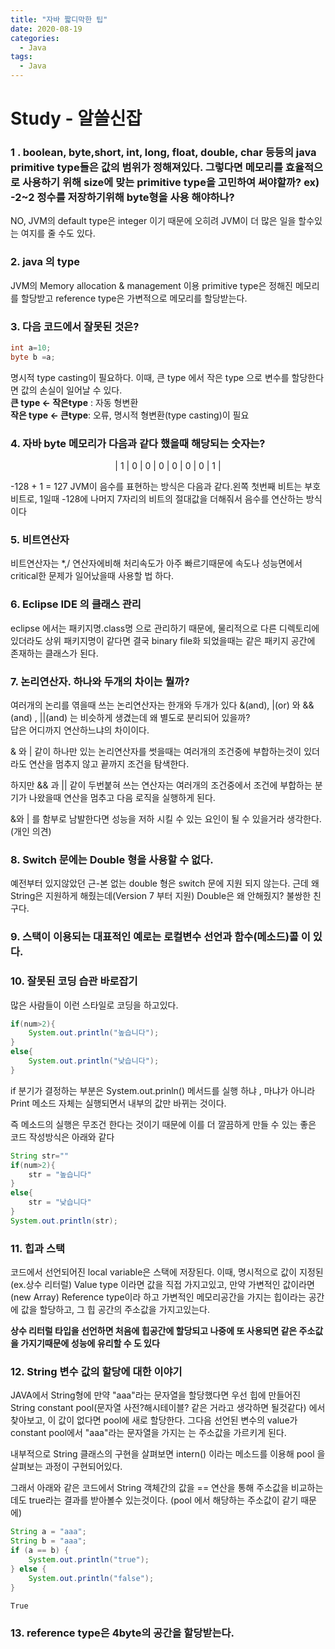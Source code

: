 ```yaml
---
title: "자바 짧디막한 팁"
date: 2020-08-19
categories:
  - Java
tags:
  - Java
---
```


 # Study - 알쓸신잡

### 1 . boolean, byte,short, int, long, float, double, char 등등의 java primitive type들은 값의 범위가 정해져있다. 그렇다면 메모리를 효율적으로 사용하기 위해 size에 맞는 primitive type을 고민하여 써야할까? ex) -2~2 정수를 저장하기위해 byte형을 사용 해야하나?

NO, JVM의 default type은 integer 이기 때문에 오히려 JVM이 더 많은 일을 할수있는 여지를 줄 수도 있다.
  


### 2. java 의 type
JVM의 Memory allocation & management 이용 primitive type은 정해진 메모리를 할당받고 reference type은 가변적으로 메모리를 할당받는다.



### 3. 다음 코드에서 잘못된 것은?
```java
int a=10;
byte b =a;
```

명시적 type casting이 필요하다. 이때, 큰 type 에서 작은 type 으로 변수를 할당한다면 값의 손실이 일어날 수 있다.  
**큰 type <- 작은type** : 자동 형변환  
**작은 type <- 큰type**: 오류, 명시적 형변환(type casting)이 필요


### 4. 자바 byte 메모리가 다음과 같다 했을때 해당되는 숫자는?  
<center>| 1 | 0 | 0 | 0 | 0 | 0 | 0 | 1 | </center>

-128 + 1 = 127  JVM이 음수를 표현하는 방식은 다음과 같다.왼쪽 첫번째 비트는 부호비트로, 1일때 -128에 나머지 7자리의 비트의 절대값을 더해줘서 음수를 연산하는 방식이다


### 5. 비트연산자

비트연산자는 *,/ 연산자에비해 처리속도가 아주 빠르기때문에 속도나 성능면에서 critical한 문제가 일어났을때 사용할 법 하다.

### 6. Eclipse IDE 의 클래스 관리
eclipse 에서는 패키지명.class명 으로 관리하기 때문에, 물리적으로 다른 디렉토리에 있더라도 상위 패키지명이 같다면 결국 binary file화 되었을때는 같은 패키지 공간에 존재하는 클래스가 된다.



### 7. 논리연산자. 하나와 두개의 차이는 뭘까?
여러개의 논리를 엮을때 쓰는 논리연산자는 한개와 두개가 있다  &(and), |(or) 와 &&(and) , ||(and) 는 비슷하게 생겼는데 왜 별도로 분리되어 있을까?  
답은 어디까지 연산하느냐의 차이이다.  

& 와 | 같이 하나만 있는 논리연산자를 썻을때는 여러개의 조건중에 부합하는것이 있더라도 연산을 멈추지 않고 끝까지 조건을 탐색한다.  

하지만 && 과 || 같이 두번붙혀 쓰는 연산자는 여러개의 조건중에서 조건에 부합하는 분기가 나왔을때 연산을 멈추고 다음 로직을 실행하게 된다.

&와 | 를 함부로 남발한다면 성능을 저하 시킬 수 있는 요인이 될 수 있을거라 생각한다.(개인 의견)


### 8. Switch 문에는 Double 형을 사용할 수 없다.
예전부터 있지않았던 근-본 없는 double 형은 switch 문에 지원 되지 않는다.
근데 왜 String은 지원하게 해줬는데(Version 7 부터 지원) Double은 왜 안해줬지? 불쌍한 친구다.

### 9. 스택이 이용되는 대표적인 예로는 로컬변수 선언과 함수(메소드)콜 이 있다.



### 10. 잘못된 코딩 습관 바로잡기
많은 사람들이 이런 스타일로 코딩을 하고있다.
```java
if(num>2){
    System.out.println("높습니다");
}
else{
    System.out.println("낮습니다");
}
```
if 분기가 결정하는 부분은 System.out.prinln() 메서드를 실행 하냐 , 마냐가 아니라 Print 메소드 자체는 실행되면서 내부의 값만 바뀌는 것이다.  

즉 메소드의 실행은 무조건 한다는 것이기 때문에 이를 더 깔끔하게 만들 수 있는 좋은 코드 작성방식은 아래와 같다
```java
String str=""
if(num>2){
    str = "높습니다"
}
else{
    str = "낮습니다"
}
System.out.println(str);
```

### 11. 힙과 스택
코드에서 선언되어진 local variable은 스택에 저장된다. 이때, 명시적으로 값이 지정된(ex.상수 리터럴) Value type 이라면 값을 직접 가지고있고, 만약 가변적인 값이라면(new Array) Reference type이라 하고 가변적인 메모리공간을 가지는
힙이라는 공간에 값을 할당하고, 그 힙 공간의 주소값을 가지고있는다.

**상수 리터럴 타입을 선언하면 처음에 힙공간에 할당되고 나중에 또 사용되면
같은 주소값을 가지기때문에 성능에 유리할 수 도 있다** 

### 12. String 변수 값의 할당에 대한 이야기
JAVA에서 String형에 만약 "aaa"라는 문자열을 할당했다면 우선 힙에 만들어진 String constant pool(문자열 사전?해시테이블? 같은 거라고 생각하면 될것같다) 에서 찾아보고, 이 값이 없다면 pool에 새로 할당한다. 그다음 선언된 변수의 value가 constant pool에서 "aaa"라는 문자열을 가지는
는 주소값을 가르키게 된다.  

내부적으로 String 클래스의 구현을 살펴보면 intern() 이라는 메소드를 이용해 pool 을 살펴보는 과정이 구현되어있다.

그래서 아래와 같은 코드에서 String 객체간의 값을 == 연산을 통해 주소값을 비교하는데도 true라는 결과를 받아볼수 있는것이다. (pool 에서 해당하는 주소값이 같기 때문에)


```java
String a = "aaa";
String b = "aaa";
if (a == b) {
    System.out.println("true");
} else {
    System.out.println("false");
}

True
```

### 13. reference type은 4byte의 공간을 할당받는다.








